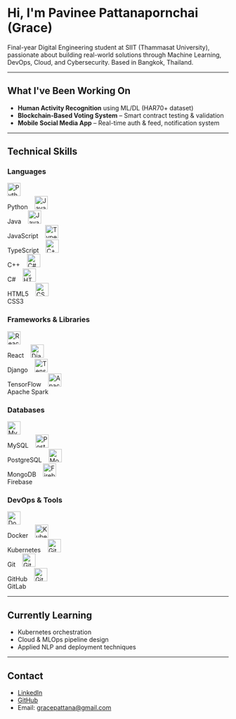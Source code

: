 # Hi, I'm Pavinee Pattanapornchai (Grace)

Final-year Digital Engineering student at SIIT (Thammasat University), passionate about building real-world solutions through Machine Learning, DevOps, Cloud, and Cybersecurity. Based in Bangkok, Thailand.

---

## What I've Been Working On
- **Human Activity Recognition** using ML/DL (HAR70+ dataset)
- **Blockchain-Based Voting System** – Smart contract testing & validation
- **Mobile Social Media App** – Real-time auth & feed, notification system

---

## Technical Skills

### Languages
<p align="left">
  <img src="https://cdn.jsdelivr.net/gh/devicons/devicon/icons/python/python-original.svg" height="30" alt="Python"/><br>Python
  &nbsp;&nbsp;
  <img src="https://cdn.jsdelivr.net/gh/devicons/devicon/icons/java/java-original.svg" height="30" alt="Java"/><br>Java
  &nbsp;&nbsp;
  <img src="https://cdn.jsdelivr.net/gh/devicons/devicon/icons/javascript/javascript-original.svg" height="30" alt="JavaScript"/><br>JavaScript
  &nbsp;&nbsp;
  <img src="https://cdn.jsdelivr.net/gh/devicons/devicon/icons/typescript/typescript-original.svg" height="30" alt="TypeScript"/><br>TypeScript
  &nbsp;&nbsp;
  <img src="https://cdn.jsdelivr.net/gh/devicons/devicon/icons/cplusplus/cplusplus-original.svg" height="30" alt="C++"/><br>C++
  &nbsp;&nbsp;
  <img src="https://cdn.jsdelivr.net/gh/devicons/devicon/icons/csharp/csharp-original.svg" height="30" alt="C#"/><br>C#
  &nbsp;&nbsp;
  <img src="https://cdn.jsdelivr.net/gh/devicons/devicon/icons/html5/html5-original.svg" height="30" alt="HTML5"/><br>HTML5
  &nbsp;&nbsp;
  <img src="https://cdn.jsdelivr.net/gh/devicons/devicon/icons/css3/css3-original.svg" height="30" alt="CSS3"/><br>CSS3
</p>

### Frameworks & Libraries
<p align="left">
  <img src="https://cdn.jsdelivr.net/gh/devicons/devicon/icons/react/react-original.svg" height="30" alt="React"/><br>React
  &nbsp;&nbsp;
  <img src="https://cdn.jsdelivr.net/gh/devicons/devicon/icons/django/django-plain.svg" height="30" alt="Django"/><br>Django
  &nbsp;&nbsp;
  <img src="https://cdn.jsdelivr.net/gh/devicons/devicon/icons/tensorflow/tensorflow-original.svg" height="30" alt="TensorFlow"/><br>TensorFlow
  &nbsp;&nbsp;
  <img src="https://cdn.jsdelivr.net/gh/devicons/devicon/icons/apachespark/apachespark-original.svg" height="30" alt="Apache Spark"/><br>Apache Spark
</p>

### Databases
<p align="left">
  <img src="https://cdn.jsdelivr.net/gh/devicons/devicon/icons/mysql/mysql-original.svg" height="30" alt="MySQL"/><br>MySQL
  &nbsp;&nbsp;
  <img src="https://cdn.jsdelivr.net/gh/devicons/devicon/icons/postgresql/postgresql-original.svg" height="30" alt="PostgreSQL"/><br>PostgreSQL
  &nbsp;&nbsp;
  <img src="https://cdn.jsdelivr.net/gh/devicons/devicon/icons/mongodb/mongodb-original.svg" height="30" alt="MongoDB"/><br>MongoDB
  &nbsp;&nbsp;
  <img src="https://cdn.jsdelivr.net/gh/devicons/devicon/icons/firebase/firebase-plain.svg" height="30" alt="Firebase"/><br>Firebase
</p>

### DevOps & Tools
<p align="left">
  <img src="https://cdn.jsdelivr.net/gh/devicons/devicon/icons/docker/docker-original.svg" height="30" alt="Docker"/><br>Docker
  &nbsp;&nbsp;
  <img src="https://cdn.jsdelivr.net/gh/devicons/devicon/icons/kubernetes/kubernetes-plain.svg" height="30" alt="Kubernetes"/><br>Kubernetes
  &nbsp;&nbsp;
  <img src="https://cdn.jsdelivr.net/gh/devicons/devicon/icons/git/git-original.svg" height="30" alt="Git"/><br>Git
  &nbsp;&nbsp;
  <img src="https://cdn.jsdelivr.net/gh/devicons/devicon/icons/github/github-original.svg" height="30" alt="GitHub"/><br>GitHub
  &nbsp;&nbsp;
  <img src="https://cdn.jsdelivr.net/gh/devicons/devicon/icons/gitlab/gitlab-original.svg" height="30" alt="GitLab"/><br>GitLab
</p>

---

## Currently Learning
- Kubernetes orchestration
- Cloud & MLOps pipeline design
- Applied NLP and deployment techniques

---

## Contact
- [LinkedIn](https://www.linkedin.com/in/pavinee-pattanapornchai-1a34b52aa/)
- [GitHub](https://github.com/PavineePattanapornchai)
- Email: gracepattana@gmail.com

